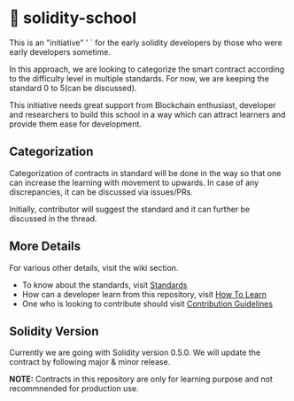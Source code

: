 # :school_satchel: solidity-school
This is an "initiative" ' ` for the early solidity developers by those who were early developers sometime.

In this approach, we are looking to categorize the smart contract according to the difficulty level in multiple standards. For now, we are keeping the standard 0 to 5(can be discussed).

This initiative needs great support from Blockchain enthusiast, developer and researchers to build this school in a way which can attract learners and provide them ease for development.

## Categorization
Categorization of contracts in standard will be done in the way so that one can increase the learning with movement to upwards. In case of any discrepancies, it can be discussed via issues/PRs. 

Initially, contributor will suggest the standard and it can further be discussed in the thread.

## More Details
For various other details, visit the wiki section.

* To know about the standards, visit [Standards](https://github.com/Aniket-Engg/solidity-school/wiki/Standards)
* How can a developer learn from this repository, visit [How To Learn](https://github.com/Aniket-Engg/solidity-school/wiki/How-to-learn)
* One who is looking to contribute should visit [Contribution Guidelines](https://github.com/Aniket-Engg/solidity-school/wiki/Contribution-Guidelines)

## Solidity Version
Currently we are going with Solidity version 0.5.0. We will update the contract by following major & minor release.

**NOTE:** Contracts in this repository are only for learning purpose and not recommnended for production use.
